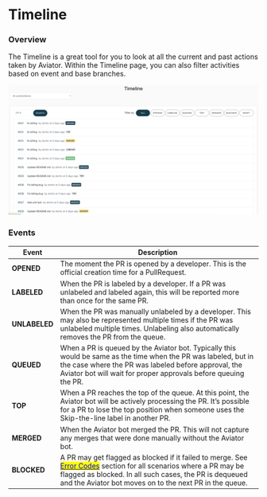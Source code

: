 # Timeline

### Overview

The Timeline is a great tool for you to look at all the current and past actions taken by Aviator. Within the Timeline page, you can also filter activities based on event and base branches.

![Timeline shows the chronological order of events in the queue.](<../../.gitbook/assets/Screen Shot 2022-05-23 at 2.48.08 PM.png>)

### Events

| Event         | Description                                                                                                                                                                                                                                                                                 |
| ------------- | ------------------------------------------------------------------------------------------------------------------------------------------------------------------------------------------------------------------------------------------------------------------------------------------- |
| **OPENED**    | The moment the PR is opened by a developer. This is the official creation time for a PullRequest.                                                                                                                                                                                           |
| **LABELED**   | When the PR is labeled by a developer. If a PR was unlabeled and labeled again, this will be reported more than once for the same PR.                                                                                                                                                       |
| **UNLABELED** | When the PR was manually unlabeled by a developer. This may also be represented multiple times if the PR was unlabeled multiple times. Unlabeling also automatically removes the PR from the queue.                                                                                         |
| **QUEUED**    | When a PR is queued by the Aviator bot. Typically this would be same as the time when the PR was labeled, but in the case where the PR was labeled before approval, the Aviator bot will wait for proper approvals before queuing the PR.                                                   |
| **TOP**       | When a PR reaches the top of the queue. At this point, the Aviator bot will be actively processing the PR. It’s possible for a PR to lose the top position when someone uses the Skip-the-line label in another PR.                                                                         |
| **MERGED**    | When the Aviator bot merged the PR. This will not capture any merges that were done manually without the Aviator bot.                                                                                                                                                                       |
| **BLOCKED**   | A PR may get flagged as blocked if it failed to merge. See [<mark style="color:blue;">Error Codes</mark>](broken-reference) section for all scenarios where a PR may be flagged as blocked. In all such cases, the PR is dequeued and the Aviator bot moves on to the next PR in the queue. |
